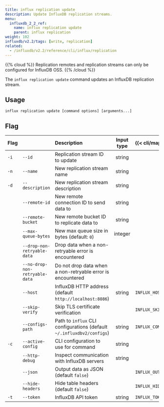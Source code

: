 ```yaml
---
title: influx replication update
description: Update InfluxDB replication streams.
menu:
  influxdb_2_2_ref:
    name: influx replication update
    parent: influx replication
weight: 102
influxdb/v2.2/tags: [write, replication]
related:
  - /influxdb/v2.2/reference/cli/influx/replication
---
```


{{% cloud %}}
Replication remotes and replication streams can only be configured for InfluxDB OSS.
{{% /cloud %}}

The `influx replication update` command updates an InfluxDB replication stream.

## Usage
```
influx replication update [command options] [arguments...]
```

## Flag 
  
| Flag |                                | Description                                                           | Input type | {{< cli/mapped >}}    |
| :--- | :----------------------------- | :-------------------------------------------------------------------- | :--------: | :-------------------- |
| `-i` | `--id`                         | Replication stream ID to update                                       |   string   |                       |
| `-n` | `--name`                       | New replication stream name                                           |   string   |                       |
| `-d` | `--description`                | New replication stream description                                    |   string   |                       |
|      | `--remote-id`                  | New remote connection ID to send data to                              |   string   |                       |
|      | `--remote-bucket`              | New remote bucket ID to replicate data to                             |   string   |                       |
|      | `--max-queue-bytes`            | New max queue size in bytes (default: `0`)                            |  integer   |                       |
|      | `--drop-non-retryable-data`    | Drop data when a non-retryable error is encountered                   |            |                       |
|      | `--no-drop-non-retryable-data` | Do not drop data when a non-retryable error is encountered            |            |                       |
|      | `--host`                       | InfluxDB HTTP address (default `http://localhost:8086`)               |   string   | `INFLUX_HOST`         |
|      | `--skip-verify`                | Skip TLS certificate verification                                     |            | `INFLUX_SKIP_VERIFY`  |
|      | `--configs-path`               | Path to `influx` CLI configurations (default `~/.influxdbv2/configs`) |   string   | `INFLUX_CONFIGS_PATH` |
| `-c` | `--active-config`              | CLI configuration to use for command                                  |   string   |                       |
|      | `--http-debug`                 | Inspect communication with InfluxDB servers                           |   string   |                       |
|      | `--json`                       | Output data as JSON (default `false`)                                 |            | `INFLUX_OUTPUT_JSON`  |
|      | `--hide-headers`               | Hide table headers (default `false`)                                  |            | `INFLUX_HIDE_HEADERS` |
| `-t` | `--token`                      | InfluxDB API token                                                    |   string   | `INFLUX_TOKEN`        |
